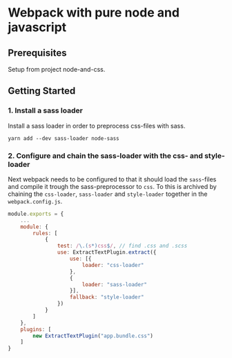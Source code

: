 # Webpack with pure node and javascript

## Prerequisites

Setup from project node-and-css.

## Getting Started

### 1. Install a sass loader

Install a sass loader in order to preprocess css-files with sass.

```
yarn add --dev sass-loader node-sass
```

### 2. Configure and chain the sass-loader with the css- and style-loader

Next webpack needs to be configured to that it should load the `sass`-files and compile it trough the sass-preprocessor to `css`. To this is archived by chaining the `css-loader`, `sass-loader` and `style-loader` together in the `webpack.config.js`.

```js
module.exports = {
    ...
    module: {
        rules: [
            {
                test: /\.(s*)css$/, // find .css and .scss
                use: ExtractTextPlugin.extract({
                    use: [{
                        loader: "css-loader"
                    },
                    {
                        loader: "sass-loader"
                    }],
                    fallback: "style-loader"
                })
            }
        ]
    },
    plugins: [
        new ExtractTextPlugin("app.bundle.css")
    ]
}
```

